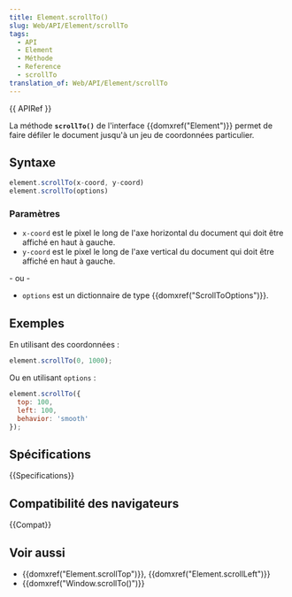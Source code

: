 ```yaml
---
title: Element.scrollTo()
slug: Web/API/Element/scrollTo
tags:
  - API
  - Element
  - Méthode
  - Reference
  - scrollTo
translation_of: Web/API/Element/scrollTo
---
```

{{ APIRef }}

La méthode **`scrollTo()`** de l'interface {{domxref("Element")}} permet de faire défiler le document jusqu'à un jeu de coordonnées particulier.

## Syntaxe

```js
element.scrollTo(x-coord, y-coord)
element.scrollTo(options)
```

### Paramètres

- `x-coord` est le pixel le long de l'axe horizontal du document qui doit être affiché en haut à gauche.
- `y-coord` est le pixel le long de l'axe vertical du document qui doit être affiché en haut à gauche.

\- ou -

- `options` est un dictionnaire de type {{domxref("ScrollToOptions")}}.

## Exemples

En utilisant des coordonnées :

```js
element.scrollTo(0, 1000);
```

Ou en utilisant `options`&nbsp;:

```js
element.scrollTo({
  top: 100,
  left: 100,
  behavior: 'smooth'
});
```

## Spécifications

{{Specifications}}

## Compatibilité des navigateurs

{{Compat}}

## Voir aussi

- {{domxref("Element.scrollTop")}}, {{domxref("Element.scrollLeft")}}
- {{domxref("Window.scrollTo()")}}
